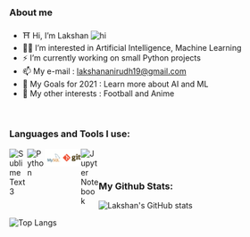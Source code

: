 ### About me
- ⛩ Hi, I’m Lakshan <img src="https://user-images.githubusercontent.com/1303154/88677602-1635ba80-d120-11ea-84d8-d263ba5fc3c0.gif" width="28px" alt="hi">
- 🐱‍💻 I’m interested in Artificial Intelligence, Machine Learning
- ⚡ I’m currently working on small Python projects
- 📫 My e-mail : lakshananirudh19@gmail.com
- 🌟 My Goals for 2021 : Learn more about AI and ML
- 🔭 My other interests : Football and Anime

<br />


### Languages and Tools I use:

<img align="left" alt="Sublime Text 3" width="32px" src="https://avatars.githubusercontent.com/u/684879?s=280&v=4" />

<img align="left" alt="Python" width="32px" src="https://upload.wikimedia.org/wikipedia/commons/thumb/c/c3/Python-logo-notext.svg/768px-Python-logo-notext.svg.png" />

<img align="left" alt="MySQL" width="32px" src="https://raw.githubusercontent.com/github/explore/80688e429a7d4ef2fca1e82350fe8e3517d3494d/topics/mysql/mysql.png" />

<img align="left" alt="Git" width="32px" src="https://raw.githubusercontent.com/github/explore/80688e429a7d4ef2fca1e82350fe8e3517d3494d/topics/git/git.png" />

<img align="left" alt="Jupyter Notebook" width="32px" src="https://upload.wikimedia.org/wikipedia/commons/thumb/3/38/Jupyter_logo.svg/518px-Jupyter_logo.svg.png" />

<br />
<br />

### My Github Stats:

![Lakshan's GitHub stats](https://github-readme-stats.vercel.app/api?username=KingLak19&count_private=true&show_icons=true&theme=radical&hide_border=True&hide_title=True&hide=issues)

![Top Langs](https://github-readme-stats.vercel.app/api/top-langs/?username=KingLak19&theme=radical&hide_border=True)
